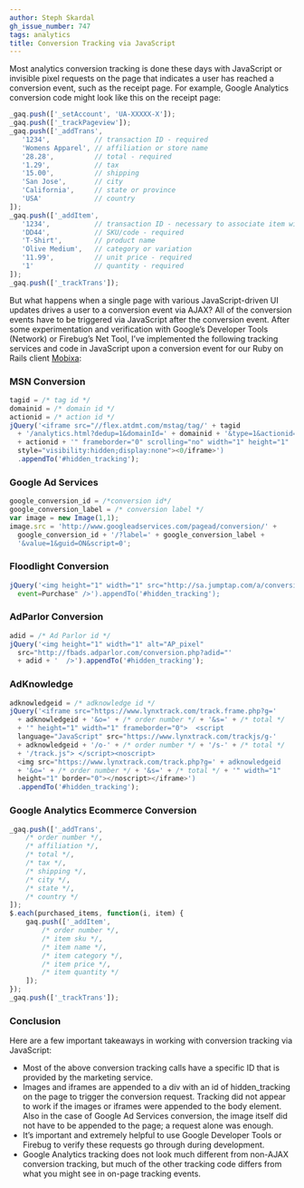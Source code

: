 ```yaml
---
author: Steph Skardal
gh_issue_number: 747
tags: analytics
title: Conversion Tracking via JavaScript
---
```


Most analytics conversion tracking is done these days with JavaScript or invisible pixel requests on the page that indicates a user has reached a conversion event, such as the receipt page. For example, Google Analytics conversion code might look like this on the receipt page:

```javascript
_gaq.push(['_setAccount', 'UA-XXXXX-X']);
_gaq.push(['_trackPageview']);
_gaq.push(['_addTrans',
   '1234',           // transaction ID - required
   'Womens Apparel', // affiliation or store name
   '28.28',          // total - required
   '1.29',           // tax
   '15.00',          // shipping
   'San Jose',       // city
   'California',     // state or province
   'USA'             // country
]);
_gaq.push(['_addItem',
   '1234',           // transaction ID - necessary to associate item with transaction
   'DD44',           // SKU/code - required
   'T-Shirt',        // product name
   'Olive Medium',   // category or variation
   '11.99',          // unit price - required
   '1'               // quantity - required
]);
_gaq.push(['_trackTrans']);
```

But what happens when a single page with various JavaScript-driven UI updates drives a user to a conversion event via AJAX? All of the conversion events have to be triggered via JavaScript after the conversion event. After some experimentation and verification with Google’s Developer Tools (Network) or Firebug’s Net Tool, I’ve implemented the following tracking services and code in JavaScript upon a conversion event for our Ruby on Rails client [Mobixa](https://web.archive.org/web/20130112044344/http://www.mobixa.com:80/):

### MSN Conversion

```javascript
tagid = /* tag id */
domainid = /* domain id */
actionid = /* action id */
jQuery('<iframe src="//flex.atdmt.com/mstag/tag/' + tagid
  + '/analytics.html?dedup=1&domainId=' + domainid + '&type=1&actionid='
  + actionid + '" frameborder="0" scrolling="no" width="1" height="1"
  style="visibility:hidden;display:none"><0/iframe>')
  .appendTo('#hidden_tracking');
```

### Google Ad Services

```javascript
google_conversion_id = /*conversion id*/
google_conversion_label = /* conversion label */
var image = new Image(1,1);
image.src = 'http://www.googleadservices.com/pagead/conversion/' +
  google_conversion_id + '/?label=' + google_conversion_label +
  '&value=1&guid=ON&script=0';
```

### Floodlight Conversion

```javascript
jQuery('<img height="1" width="1" src="http://sa.jumptap.com/a/conversion?
  event=Purchase" />').appendTo('#hidden_tracking');
```

### AdParlor Conversion

```javascript
adid = /* Ad Parlor id */
jQuery('<img height="1" width="1" alt="AP_pixel"
  src="http://fbads.adparlor.com/conversion.php?adid="'
  + adid + '  />').appendTo('#hidden_tracking');
```

### AdKnowledge

```javascript
adknowledgeid = /* adknowledge id */
jQuery('<iframe src="https://www.lynxtrack.com/track.frame.php?g='
  + adknowledgeid + '&o=' + /* order number */ + '&s=' + /* total */
  + '" height="1" width="1" frameborder="0">  <script
  language="JavaScript" src="https://www.lynxtrack.com/trackjs/g-'
  + adknowledgeid + '/o-' + /* order number */ + '/s-' + /* total */
  + '/track.js"> </script><noscript>
  <img src="https://www.lynxtrack.com/track.php?g=' + adknowledgeid
  + '&o=' + /* order number */ + '&s=' + /* total */ + '" width="1"
  height="1" border="0"></noscript></iframe>')
  .appendTo('#hidden_tracking');
```

### Google Analytics Ecommerce Conversion

```javascript
_gaq.push(['_addTrans',
    /* order number */,
    /* affiliation */,
    /* total */,
    /* tax */,
    /* shipping */,
    /* city */,
    /* state */,
    /* country */
]);
$.each(purchased_items, function(i, item) {
    gaq.push(['_addItem',
        /* order number */,
        /* item sku */,
        /* item name */,
        /* item category */,
        /* item price */,
        /* item quantity */
    ]);
});
_gaq.push(['_trackTrans']);
```

### Conclusion

Here are a few important takeaways in working with conversion tracking via JavaScript:

- Most of the above conversion tracking calls have a specific ID that is provided by the marketing service.
- Images and iframes are appended to a div with an id of hidden_tracking on the page to trigger the conversion request. Tracking did not appear to work if the images or iframes were appended to the body element. Also in the case of Google Ad Services conversion, the image itself did not have to be appended to the page; a request alone was enough.
- It’s important and extremely helpful to use Google Developer Tools or Firebug to verify these requests go through during development.
- Google Analytics tracking does not look much different from non-AJAX conversion tracking, but much of the other tracking code differs from what you might see in on-page tracking events.
